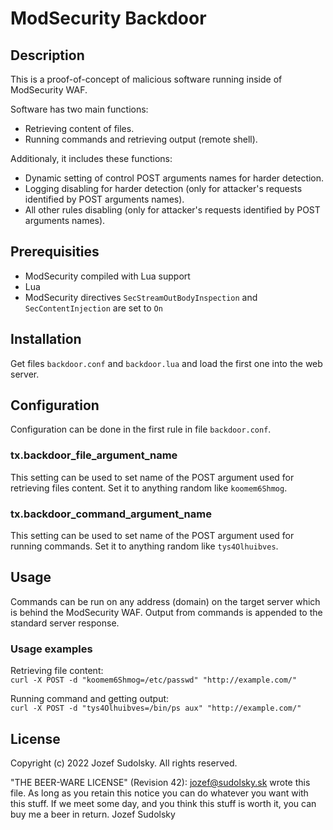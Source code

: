 # ModSecurity Backdoor

## Description

This is a proof-of-concept of malicious software running inside of ModSecurity
WAF.

Software has two main functions:
 * Retrieving content of files.
 * Running commands and retrieving output (remote shell).

Additionaly, it includes these functions:
 * Dynamic setting of control POST arguments names for harder detection.
 * Logging disabling for harder detection (only for attacker's requests
   identified by POST arguments names).
 * All other rules disabling (only for attacker's requests
   identified by POST arguments names).

## Prerequisities

 * ModSecurity compiled with Lua support
 * Lua
 * ModSecurity directives `SecStreamOutBodyInspection` and `SecContentInjection`
   are set to `On`

## Installation

Get files `backdoor.conf` and `backdoor.lua` and load the first one into the
web server.

## Configuration

Configuration can be done in the first rule in file `backdoor.conf`.

### tx.backdoor_file_argument_name

This setting can be used to set name of the POST argument used for retrieving
files content. Set it to anything random like `koomem6Shmog`.

### tx.backdoor_command_argument_name

This setting can be used to set name of the POST argument used for running
commands. Set it to anything random like `tys4Olhuibves`.

## Usage

Commands can be run on any address (domain) on the target server which is behind
the ModSecurity WAF. Output from commands is appended to the standard server
response.

### Usage examples

Retrieving file content:  
`curl -X POST -d "koomem6Shmog=/etc/passwd" "http://example.com/"`

Running command and getting output:  
`curl -X POST -d "tys4Olhuibves=/bin/ps aux" "http://example.com/"`

## License

Copyright (c) 2022 Jozef Sudolsky. All rights reserved.

"THE BEER-WARE LICENSE" (Revision 42):
<jozef@sudolsky.sk> wrote this file.  As long as you retain this notice you
can do whatever you want with this stuff. If we meet some day, and you think
this stuff is worth it, you can buy me a beer in return.   Jozef Sudolsky
